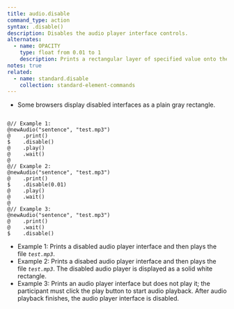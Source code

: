 ```yaml
---
title: audio.disable
command_type: action
syntax: .disable()
description: Disables the audio player interface controls.
alternates:
  - name: OPACITY
    type: float from 0.01 to 1
    description: Prints a rectangular layer of specified value onto the audio player interface, where `0.01` is white and `1` is dark grey.
notes: true
related:
  - name: standard.disable
    collection: standard-element-commands
---
```


+ Some browsers display disabled interfaces as a plain gray rectangle.

<!--more-->

<pre><code class="language-diff-javascript diff-highlight">
@// Example 1:
@newAudio("sentence", "test.mp3")
@    .print()
$    .disable()
@    .play()
@    .wait()
@
@// Example 2:
@newAudio("sentence", "test.mp3")
@    .print()
$    .disable(0.01)
@    .play()
@    .wait()
@
@// Example 3:
@newAudio("sentence", "test.mp3")
@    .print()
@    .wait()
$    .disable()
</code></pre>

+ Example 1: Prints a disabled audio player interface and then plays the file
*`test.mp3`*.
+ Example 2: Prints a disabed audio player interface and then plays the file
*`test.mp3`*. The disabled audio player is displayed as a solid white rectangle.
+ Example 3: Prints an audio player interface but does not play it; the participant
must click the play button to start audio playback. After audio playback finishes,
the audio player interface is disabled.
